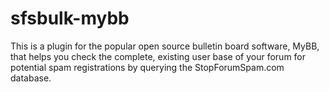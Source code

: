 sfsbulk-mybb
============

This is a plugin for the popular open source bulletin board software, MyBB, that helps you check the complete, existing
user base of your forum for potential spam registrations by querying the StopForumSpam.com database.
